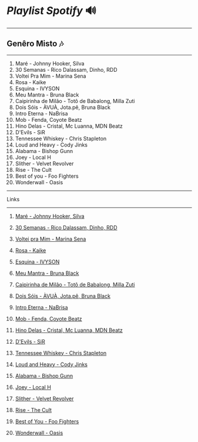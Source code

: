 # *Playlist Spotify* 🔊

---
## Genêro Misto 🎶 
--- 

 1. Maré - Johnny Hooker, Silva  
 2. 30 Semanas - Rico Dalassam, Dinho, RDD  
 3. Voltei Pra Mim - Marina Sena  
 4. Rosa - Kaike  
 5. Esquina - IVYSON  
 6. Meu Mantra - Bruna Black  
 7. Caipirinha de Milão - Totô de Babalong, Milla Zuti  
 8. Dois Sóis - ÀVUÀ, Jota.pê, Bruna Black   
 9. Intro Eterna - NaBrisa  
 10. Mob - Fenda, Coyote Beatz  
 11. Hino Delas - Cristal, Mc Luanna, MDN Beatz  
 12. D'Evils - SiR  
 13. Tennessee Whiskey - Chris Stapleton
 14. Loud and Heavy - Cody Jinks  
 15. Alabama - Bishop Gunn  
 16. Joey - Local H  
 17. Slither - Velvet Revolver  
 18. Rise - The Cult  
 19. Best of you - Foo Fighters  
 20. Wonderwall - Oasis
 
 
 ---   
 
 Links   
 
 ---   
 
 1. [Maré - Johnny Hooker, Silva](https://open.spotify.com/track/7Fo3T7znsPctMO4LV7f7li?si=ca22605507c44d79)  
 
2. [30 Semanas - Rico Dalassam, Dinho, RDD](https://open.spotify.com/track/4X5th8sHtKi8mLDphM1JD6?si=205071fc2d5b4ce6)

3. [Voltei pra Mim - Marina Sena](https://open.spotify.com/track/3aexu2VagwWh2r3pd3PAJW?si=4e34a4fcf2214e56)

4. [Rosa - Kaike](https://open.spotify.com/track/2S997BF7EFh8yjIWdphJ74?si=94674eebfcec493f)

5. [Esquina - IVYSON](https://open.spotify.com/track/6f9ApFScFmaQPECfkhdAMg?si=f95b5599b497418e)

6. [Meu Mantra - Bruna Black](https://open.spotify.com/track/3ZkkkHzoKR4XOC5nCqGWYW?si=8991ea85fc694249)

7. [Caipirinha de Milão - Totô de Babalong, Milla Zuti](https://open.spotify.com/track/3JV5TAzXIoWvZhHi1VSPoT?si=da1b0259409846e7)

8. [Dois Sóis - ÀVUÀ, Jota.pê, Bruna Black](https://open.spotify.com/track/1a3QsSmEfjrh7Td5UtVYn7?si=70f2ef4da9df4d0c)

9. [Intro Eterna - NaBrisa](https://open.spotify.com/track/3s1gMoDTqbFxBf0YScCyJR?si=75b69903597d4e72)

10. [Mob - Fenda, Coyote Beatz](https://open.spotify.com/track/4Lj7Jipbh9Z4QqGJvcIpuN?si=d6a7fe27fecb4f11)

11. [Hino Delas - Cristal, Mc Luanna, MDN Beatz](https://open.spotify.com/track/2k7EbkIovGbJJCWy7OoOgb?si=0381bbd059de4ba3)

12. [D'Evils - SiR](https://open.spotify.com/track/0wY9rA9fJkuESyYm9uzVK5?si=4778059a55914b2b)

13. [Tennessee Whiskey - Chris Stapleton](https://open.spotify.com/track/3fqwjXwUGN6vbzIwvyFMhx?si=8e44be64ad5a4b23)

14. [Loud and Heavy - Cody Jinks](https://open.spotify.com/track/7JnCZ9w4HwDdCbJsIwS4SA?si=074c61e66f85431a)

15. [Alabama - Bishop Gunn](https://open.spotify.com/track/4cudpEOpvt73zMfJSBoNut?si=c03529675df74c08)

16. [Joey - Local H](https://open.spotify.com/track/1iKh9eEkNMfoLPMWEDKFm9?si=e38a7de5ba964592)

17. [Slither - Velvet Revolver](https://open.spotify.com/track/7kF1iPJTj3VFJX9XokQ80F?si=d712790371fb4f04)

18. [Rise - The Cult](https://open.spotify.com/track/1TbihmZ2BtE4JP6C85I0zZ?si=a598f1d61d4e486a)

19. [Best of You - Foo Fighters](https://open.spotify.com/track/5FZxsHWIvUsmSK1IAvm2pp?si=f5d778c059ae428c)

20. [Wonderwall - Oasis](https://open.spotify.com/track/5qqabIl2vWzo9ApSC317sa?si=ab378bf518744879)           
 
 